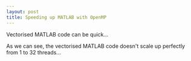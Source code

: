 ```yaml
---
layout: post
title: Speeding up MATLAB with OpenMP
---
```


Vectorised MATLAB code can be quick...

As we can see, the vectorised MATLAB code doesn't scale up perfectly from 1 to 32 threads...


